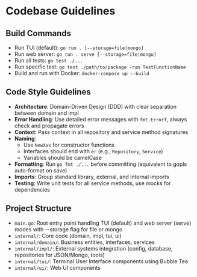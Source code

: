 # Codebase Guidelines

## Build Commands
- Run TUI (default): `go run . [--storage=file|mongo]`
- Run web server: `go run . serve [--storage=file|mongo]`
- Run all tests: `go test ./...`
- Run specific test: `go test ./path/to/package -run TestFunctionName`
- Build and run with Docker: `docker-compose up --build`

## Code Style Guidelines
- **Architecture**: Domain-Driven Design (DDD) with clear separation between domain and impl
- **Error Handling**: Use detailed error messages with `fmt.Errorf`, always check and propagate errors
- **Context**: Pass context in all repository and service method signatures
- **Naming**:
  - Use `NewXxx` for constructor functions
  - Interfaces should end with `er` (e.g., `Repository`, `Service`)
  - Variables should be camelCase
- **Formatting**: Run `go fmt ./...` before committing (equivalent to gopls auto-format on save)
- **Imports**: Group standard library, external, and internal imports
- **Testing**: Write unit tests for all service methods, use mocks for dependencies

## Project Structure
- `main.go`: Root entry point handling TUI (default) and web server (serve) modes with --storage flag for file or mongo
- `internal/`: Core code (domain, impl, tui, ui)
- `internal/domain/`: Business entities, interfaces, services
- `internal/impl/`: External systems integration (config, database, repositories for JSON/Mongo, tools)
- `internal/tui/`: Terminal User Interface components using Bubble Tea
- `internal/ui/`: Web UI components
